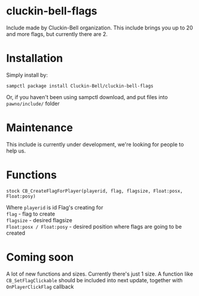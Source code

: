 # cluckin-bell-flags

Include made by Cluckin-Bell organization. This include brings you up to 20 and more flags, but currently there are 2.

# Installation

Simply install by:
```
sampctl package install Cluckin-Bell/cluckin-bell-flags
```
Or, if you haven't been using sampctl download, and put files into 
`pawno/include/` folder

# Maintenance

This include is currently under development, we're looking for people to help us. 

# Functions 

```
stock CB_CreateFlagForPlayer(playerid, flag, flagsize, Float:posx, Float:posy)
```
Where ```playerid``` is id Flag's creating for  
```flag``` - flag to create  
```flagsize``` - desired flagsize  
```Float:posx / Float:posy``` - desired position where flags are going to be created  

# Coming soon

A lot of new functions and sizes. Currently there's just 1 size. 
A function like ```CB_SetFlagClickable``` should be included into next update, together with ```OnPlayerClickFlag``` callback
